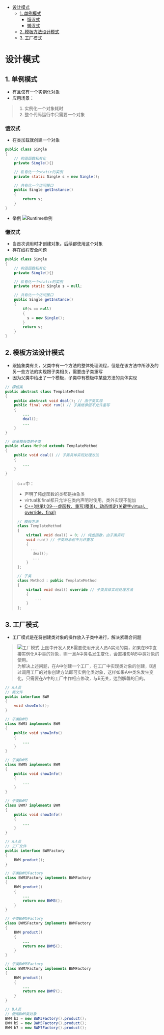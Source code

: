 - [设计模式](#%e8%ae%be%e8%ae%a1%e6%a8%a1%e5%bc%8f)
  - [1. 单例模式](#1-%e5%8d%95%e4%be%8b%e6%a8%a1%e5%bc%8f)
    - [饿汉式](#%e9%a5%bf%e6%b1%89%e5%bc%8f)
    - [懒汉式](#%e6%87%92%e6%b1%89%e5%bc%8f)
  - [2. 模板方法设计模式](#2-%e6%a8%a1%e6%9d%bf%e6%96%b9%e6%b3%95%e8%ae%be%e8%ae%a1%e6%a8%a1%e5%bc%8f)
  - [3. 工厂模式](#3-%e5%b7%a5%e5%8e%82%e6%a8%a1%e5%bc%8f)


# 设计模式
## 1. 单例模式
- 有且仅有一个实例化对象
- 应用场景：
> 1. 实例化一个对象耗时
> 2. 整个代码运行中只需要一个对象

### 饿汉式
- 在类加载就创建一个对象

```java
public class Single
{
    // 构造函数私有化
    private Single(){}

    // 私有化一个static的实例
    private static Single s = new Single();

    // 共有化一个访问接口
    public Single getInstance()
    {
        return s;
    }
}
```

- 举例
![Runtime单例](../00picture/Runtime单例.png)

### 懒汉式
- 当首次调用时才创建对象，后续都使用这个对象
- 存在线程安全问题

```java
public class Single
{
    // 构造函数私有化
    private Single(){}

    // 私有化一个static的实例
    private static Single s = null;

    // 共有化一个访问接口
    public Single getInstance()
    {
        if(s == null)
        {
          s = new Single();
        }
        return s;
    }
}
```

## 2. 模板方法设计模式
- 跟抽象类有关，父类中有一个方法的整体处理流程，但是在该方法中所涉及的另一些方法的实现跟子类相关，需要由子类重写
- 因为父类中给出了一个模板，子类中有模板中某些方法的具体实现
  
```java
// 模板类
public abstract class TemplateMethod
{
    public abstract void deal(); // 由子类实现
    public final void run() // 子类继承但不允许重写
    {
        ...
        deal();
        ...
    }
}

// 继承模板类的子类
public class Method extends TemplateMethod
{
    public void deal() // 子类具体实现处理方法
    {
        ...
    }
}
```

> c++中：
> - 声明了纯虚函数的类都是抽象类
> - virtual和final都只允许在类内声明时使用，类外实现不能加
> - [C++(继承):09---虚函数、重写(覆盖)、动态绑定(关键字virtual、override、final)](https://blog.csdn.net/qq_41453285/article/details/92715943)
> 
> ```c++
> // 模板方法
> class TemplateMethod
> {
>     virtual void deal() = 0; // 纯虚函数，由子类实现
>     void run() // 子类继承但不允许重写
>     {
>       ...
>        deal();
>        ...
>     }
> };
> 
> // 子类
> class Method : public TemplateMethod
> {
>     virtual void deal() override // 子类具体实现处理方法
>     {
>         ...
>     }
> };
> ```

## 3. 工厂模式
- 工厂模式是在将创建类对象的操作放入子类中进行，解决紧耦合问题
> ![工厂模式](../00picture/工厂模式.png)
> 上图中开发人员B需要使用开发人员A实现的类，如果在B中直接实例化A中类的对象，则一旦A中类名发生变化，会直接影响B中类对象的使用。<br>
> 为解决上述问题，在A中创建一个工厂，在工厂中实现类对象的创建，B通过调用工厂的对象创建方法即可实例化类对象，这样如果A中类名发生变化，只需要在A中的工厂中作相应修改，与B无关，达到解耦的目的。

```java
// A人员
// 类文件
public interface BWM
{
    void showInfo();
}

// 子类BWM3
class BWM3 implements BWM
{
    public void showInfo()
    {
        ...
    }
}

// 子类BWM5
class BWM5 implements BWM
{
    public void showInfo()
    {
        ...
    }
}

// 子类BWM7
class BWM7 implements BWM
{
    public void showInfo()
    {
        ...
    }
}
```

```java
// A人员
// 工厂文件
public interface BWMFactory
{
    BWM product();
}

// 子类BWM3Factory
class BWM3Factory implements BWMFactory
{
    BWM product()
    {
        ...
        return new BWM3();
    }
}

// 子类BWM5Factory
class BWM5Factory implements BWMFactory
{
    BWM product()
    {
        ...
        return new BWM5();
    }
}

// 子类BWM5Factory
class BWM7Factory implements BWMFactory
{
    BWM product()
    {
        ...
        return new BWM7();
    }
}
```

```java
// B人员
// 使用BWM类对象
BWM b3 = new BWM3Factory().product();
BWM b5 = new BWM5Factory().product();
BWM b7 = new BWM7Factory().product();
```

